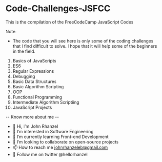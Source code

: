 # Code-Challenges-JSFCC
 This is the compilation of the FreeCodeCamp JavaScript Codes

 Note:
 - The code that you will see here is only some of the coding challenges that I find difficult to solve. I hope that it will help some of the beginners in the field.

1. Basics of JavaScripts
2. ES6
3. Regular Expressions
4. Debugging
5. Basic Data Structures
6. Basic Algorithm Scripting
7. OOP
8. Functional Programming
9. Intermediate Algorithm Scriptiing
10. JavaScript Projects


-- Know more about me --

- 👋 Hi, I’m John Rhanzel
- 👀 I’m interested in Software Engineering
- 🌱 I’m currently learning Front-end Development
- 💞️ I’m looking to collaborate on open-source projects
- 📫 How to reach me johnrhanzeleb@gmail.com
- 🐥 Follow me on twitter @hellorhanzel